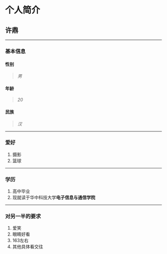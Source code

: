 # 个人简介
## 许鼎
----
### 基本信息
#### 性别 
>*男*
#### 年龄
> *20*
#### 民族
> *汉*
***
### 爱好
1. 摄影
2. 篮球
***
### 学历
1. 高中毕业
2. 现就读于华中科技大学**电子信息与通信学院**
***
### 对另一半的要求
1. 爱笑
2. 眼睛好看
3. 163左右
4. 其他具体看交往
